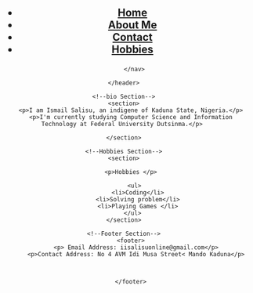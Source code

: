 <!DOCTYPE html>
<html lang="en">
<head>
    <meta charset="UTF-8">
    <meta name="viewport" content="width=device-width, initial-scale=1.0">
    <title>MyProfile</title>
</head>
<body>
    <!--header Section-->
    <header>
        <nav>
            <h1><ul>
                <li><a href="index.html">Home</a></li>
                <li><a href="about.html">About Me</a></li>
                <li><a href="contact.html">Contact</a></li>
                <li><a href="hobbies.html">Hobbies</a></li>
              </ul></h1>
            
          </nav>
          
    </header>

    <!--bio Section-->
    <section>
        <p>I am Ismail Salisu, an indigene of Kaduna State, Nigeria.</p>
        <p>I'm currently studying Computer Science and Information Technology at Federal University Dutsinma.</p> 
        
    </section>

    <!--Hobbies Section-->
    <section>
       
          <p>Hobbies </p>  

          <ul>
            <li>Coding</li>
            <li>Solving problem</li>
            <li>Playing Games </li>
         </ul>
    </section>

    <!--Footer Section-->
        <footer>
           <p> Email Address: iisalisuonline@gmail.com</p>
           <p>Contact Address: No 4 AVM Idi Musa Street< Mando Kaduna</p>

           
            
        </footer>
</body>
</html>
